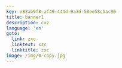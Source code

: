 ```yaml
---
key: e82ab9f8-af49-444d-9a3d-50ee58c1ac96
title: banner1
description: cxz
language: 'en'
goto:
  link: zxc
  linktext: xzc
  linktitle: zxc
image: /img/0-copy.jpg
---
```


